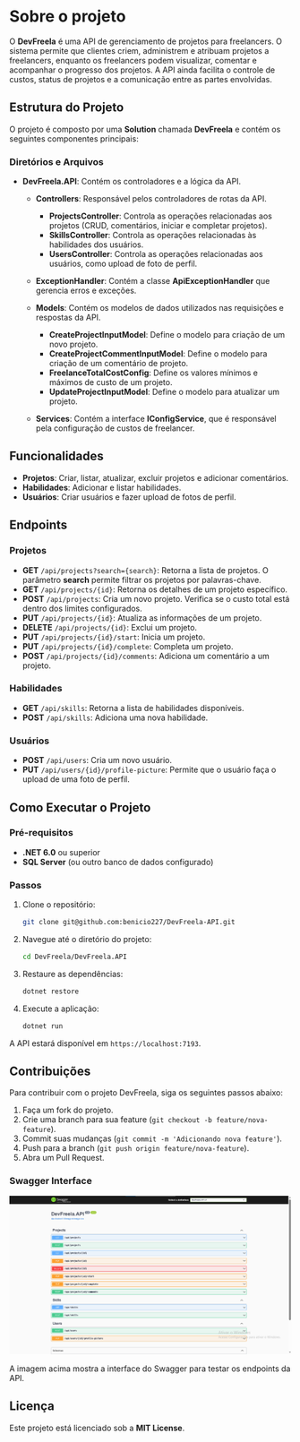 # Sobre o projeto
 
O **DevFreela** é uma API de gerenciamento de projetos para freelancers. O sistema permite que clientes criem, administrem e atribuam projetos a freelancers, enquanto os freelancers podem visualizar, comentar e acompanhar o progresso dos projetos. A API ainda facilita o controle de custos, status de projetos e a comunicação entre as partes envolvidas. 

## Estrutura do Projeto

O projeto é composto por uma **Solution** chamada **DevFreela** e contém os seguintes componentes principais:

### Diretórios e Arquivos

- **DevFreela.API**: Contém os controladores e a lógica da API.
  
  - **Controllers**: Responsável pelos controladores de rotas da API.
    - **ProjectsController**: Controla as operações relacionadas aos projetos (CRUD, comentários, iniciar e completar projetos).
    - **SkillsController**: Controla as operações relacionadas às habilidades dos usuários.
    - **UsersController**: Controla as operações relacionadas aos usuários, como upload de foto de perfil.
  
  - **ExceptionHandler**: Contém a classe **ApiExceptionHandler** que gerencia erros e exceções.
    
  - **Models**: Contém os modelos de dados utilizados nas requisições e respostas da API.
    - **CreateProjectInputModel**: Define o modelo para criação de um novo projeto.
    - **CreateProjectCommentInputModel**: Define o modelo para criação de um comentário de projeto.
    - **FreelanceTotalCostConfig**: Define os valores mínimos e máximos de custo de um projeto.
    - **UpdateProjectInputModel**: Define o modelo para atualizar um projeto.
      
  - **Services**: Contém a interface **IConfigService**, que é responsável pela configuração de custos de freelancer.

## Funcionalidades

- **Projetos**: Criar, listar, atualizar, excluir projetos e adicionar comentários.
- **Habilidades**: Adicionar e listar habilidades.
- **Usuários**: Criar usuários e fazer upload de fotos de perfil.

## Endpoints

### Projetos

- **GET** `/api/projects?search={search}`: Retorna a lista de projetos. O parâmetro **search** permite filtrar os projetos por palavras-chave.
- **GET** `/api/projects/{id}`: Retorna os detalhes de um projeto específico.
- **POST** `/api/projects`: Cria um novo projeto. Verifica se o custo total está dentro dos limites configurados.
- **PUT** `/api/projects/{id}`: Atualiza as informações de um projeto.
- **DELETE** `/api/projects/{id}`: Exclui um projeto.
- **PUT** `/api/projects/{id}/start`: Inicia um projeto.
- **PUT** `/api/projects/{id}/complete`: Completa um projeto.
- **POST** `/api/projects/{id}/comments`: Adiciona um comentário a um projeto.

### Habilidades

- **GET** `/api/skills`: Retorna a lista de habilidades disponíveis.
- **POST** `/api/skills`: Adiciona uma nova habilidade.

### Usuários

- **POST** `/api/users`: Cria um novo usuário.
- **PUT** `/api/users/{id}/profile-picture`: Permite que o usuário faça o upload de uma foto de perfil.

## Como Executar o Projeto

### Pré-requisitos

- **.NET 6.0** ou superior
- **SQL Server** (ou outro banco de dados configurado)

### Passos

1. Clone o repositório:
    ```bash
    git clone git@github.com:benicio227/DevFreela-API.git
    ```

2. Navegue até o diretório do projeto:
    ```bash
    cd DevFreela/DevFreela.API
    ```

3. Restaure as dependências:
    ```bash
    dotnet restore
    ```

4. Execute a aplicação:
    ```bash
    dotnet run
    ```

A API estará disponível em `https://localhost:7193`.

## Contribuições

Para contribuir com o projeto DevFreela, siga os seguintes passos abaixo:

1. Faça um fork do projeto.
2. Crie uma branch para sua feature (`git checkout -b feature/nova-feature`).
3. Commit suas mudanças (`git commit -m 'Adicionando nova feature'`).
4. Push para a branch (`git push origin feature/nova-feature`).
5. Abra um Pull Request.

### Swagger Interface

![Swagger Screenshot](https://github.com/benicio227/DevFreela-API/blob/master/Imagem-DevFreela.png?raw=true)

A imagem acima mostra a interface do Swagger para testar os endpoints da API.

## Licença

Este projeto está licenciado sob a **MIT License**.
